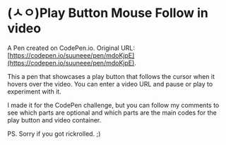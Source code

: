 # (ㅅㅇ)Play Button Mouse Follow in video

A Pen created on CodePen.io. Original URL: [https://codepen.io/suuneee/pen/mdoKjpE](https://codepen.io/suuneee/pen/mdoKjpE).

This a pen that showcases a play button that follows the cursor when it hovers over the video. You can enter a video URL and pause or play to experiment with it.

I made it for the CodePen challenge, but you can follow my comments to see which parts are optional and which parts are the main codes for the play button and video container.

PS. Sorry if you got rickrolled. ;)